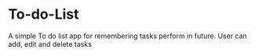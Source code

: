 # To-do-List

A simple To do list app for remembering tasks perform in future. User can add, edit and delete tasks
